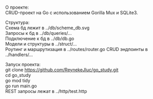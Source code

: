О проекте:  
CRUD-проект на Go с использованием Gorilla Mux и SQLite3.

Структура:  
Схема бд лежит в ../db/scheme_db.svg  
Запросы к бд в ../db/queries/...  
Подключение к бд в ../db/db.go  
Модели и структуры в ../struct/...  
Роутинг и маршрутизация в ../routes/router.go
CRUD эндпоинты в ../handlers/...

Запуск проекта:  
git clone https://github.com/ReynekeJluc/go_study.git  
cd go_study  
go mod tidy  
go run main.go  
REST запросы лежат в ../http/test.http

